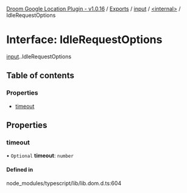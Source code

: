 [Droom Google Location Plugin - v1.0.16](../README.md) / [Exports](../modules.md) / [input](../modules/input.md) / [<internal\>](../modules/input._internal_.md) / IdleRequestOptions

# Interface: IdleRequestOptions

[input](../modules/input.md).[<internal>](../modules/input._internal_.md).IdleRequestOptions

## Table of contents

### Properties

- [timeout](input._internal_.IdleRequestOptions.md#timeout)

## Properties

### timeout

• `Optional` **timeout**: `number`

#### Defined in

node_modules/typescript/lib/lib.dom.d.ts:604
